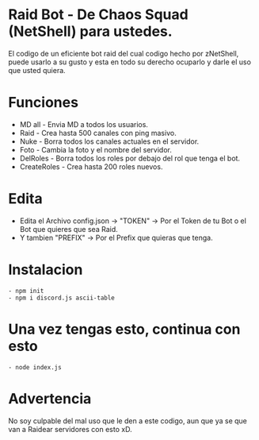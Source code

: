 # Raid Bot -  De Chaos Squad (NetShell) para ustedes.
El codigo de un eficiente bot raid del cual codigo hecho por zNetShell, puede usarlo a su gusto y esta en todo su derecho ocuparlo y darle el uso que usted quiera.

# Funciones
- MD all -
Envia MD a todos los usuarios.
- Raid -
Crea hasta 500 canales con ping masivo.
- Nuke -
Borra todos los canales actuales en el servidor.
- Foto -
Cambia la foto y el nombre del servidor.
- DelRoles -
Borra todos los roles por debajo del rol que tenga el bot.
- CreateRoles -
Crea hasta 200 roles nuevos.

# Edita
- Edita el Archivo config.json -> "TOKEN" -> Por el Token de tu Bot o el Bot que quieres que sea Raid.
- Y tambien "PREFIX" -> Por el Prefix que quieras que tenga.

# Instalacion

```
- npm init
- npm i discord.js ascii-table
```

# Una vez tengas esto, continua con esto

```
- node index.js
```

# Advertencia
No soy culpable del mal uso que le den a este codigo, aun que ya se que van a Raidear servidores con esto xD.
